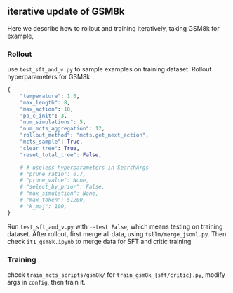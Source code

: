 ## iterative update of GSM8k
Here we describe how to rollout and training iteratively, taking GSM8k for example,

### Rollout
use `test_sft_and_v.py` to sample examples on training dataset. Rollout hyperparameters for GSM8k:
```python
{
    "temperature": 1.0, 
    "max_length": 8, 
    "max_action": 10, 
    "pb_c_init": 3, 
    "num_simulations": 5, 
    "num_mcts_aggregation": 12, 
    "rollout_method": "mcts.get_next_action", 
    "mcts_sample": True,
    "clear_tree": True,
    "reset_total_tree": False,

    # # useless hyperparameters in SearchArgs
    # "prune_ratio": 0.7,
    # "prune_value": None,
    # "select_by_prior": False,
    # "max_simulation": None,
    # "max_token": 51200,
    # "k_maj": 100,
}
```
Run `test_sft_and_v.py` with `--test False`, which means testing on training dataset.
After rollout, first merge all data, using `tsllm/merge_jsonl.py`.
Then check `it1_gsm8k.ipynb` to merge data for SFT and critic training.

### Training
check `train_mcts_scripts/gsm8k/` for `train_gsm8k_{sft/critic}.py`, modify args in `config`, then train it.
